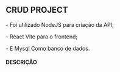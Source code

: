 <h2>CRUD PROJECT</h2>
<p>- Foi utilizado NodeJS para criação da API;</p>
<p>- React Vite para o frontend;</p>
<p>- E Mysql Como banco de dados.</p>

<h4>DESCRIÇÃO</h4>
